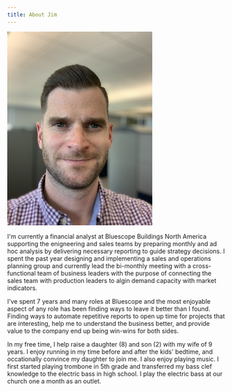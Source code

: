 ```yaml
---
title: About Jim
---
```


![profile](content/profile.jpg)

I'm currently a financial analyst at Bluescope Buildings North America supporting the enigneering and sales teams by preparing monthly and ad hoc analysis by delivering necessary reporting to guide strategy decisions. I spent the past year designing and implementing a sales and operations planning group and currently lead the bi-monthly meeting with a cross-functional team of business leaders with the purpose of connecting the sales team with production leaders to algin demand capacity with market indicators.

I've spent 7 years and many roles at Bluescope and the most enjoyable aspect of any role has been finding ways to leave it better than I found. Finding ways to automate repetitive reports to open up time for projects that are interesting, help me to understand the business better, and provide value to the company end up being win-wins for both sides.

In my free time, I help raise a daughter (8) and son (2) with my wife of 9 years. I enjoy running in my time before and after the kids' bedtime, and occationally convince my daughter to join me. I also enjoy playing music. I first started playing trombone in 5th grade and transferred my bass clef knowledge to the electric bass in high school. I play the electric bass at our church one a month as an outlet.
